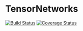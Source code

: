 # TensorNetworks

[![Build Status](https://travis-ci.org/mhauru/TensorNetworks.jl.svg?branch=master)](https://travis-ci.org/mhauru/TensorNetworks.jl) 
[![Coverage Status](https://coveralls.io/repos/github/mhauru/TensorNetworks.jl/badge.svg?branch=master)](https://coveralls.io/github/mhauru/TensorNetworks.jl?branch=master)

